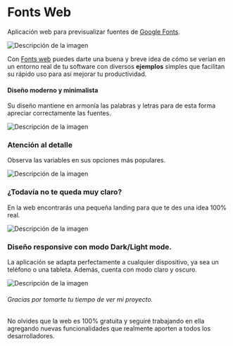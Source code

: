 # Fonts Web



Aplicación web para previsualizar fuentes de [Google Fonts](https://fonts.google.com/).

![Descripción de la imagen](assets/md_1.png)

Con [Fonts web](https://fontsweb.online) puedes darte una buena y breve idea de cómo se verían en un entorno real de tu software con diversos **ejemplos** simples que facilitan su rápido uso para así mejorar tu productividad.

#### Diseño moderno y minimalista

Su diseño mantiene en armonía las palabras y letras para de esta forma apreciar correctamente las fuentes.

![Descripción de la imagen](assets/md_2.png)

### Atención al detalle

Observa las variables en sus opciones más populares.

![Descripción de la imagen](assets/md_3.png)

### ¿Todavía no te queda muy claro?

En la web encontrarás una pequeña landing para que te des una idea 100% real.

![Descripción de la imagen](assets/md_4.png)

### Diseño responsive con modo Dark/Light mode. 

La aplicación se adapta perfectamente a cualquier dispositivo, ya sea un teléfono o una tableta. Además, cuenta con modo claro y oscuro.

![Descripción de la imagen](assets/md_5.png)

###### Gracias por tomarte tu tiempo de ver mi proyecto. 

No olvides que la web es 100% gratuita y seguiré trabajando en ella agregando nuevas funcionalidades que realmente aporten a todos los desarrolladores.
